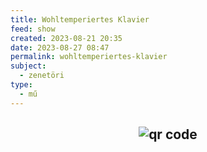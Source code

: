 ```yaml
---
title: Wohltemperiertes Klavier
feed: show
created: 2023-08-21 20:35
date: 2023-08-27 08:47
permalink: wohltemperiertes-klavier
subject:
  - zenetöri
type:
  - mű
---
```





## <p style="text-align: center;"><img src="https://chart.googleapis.com/chart?cht=qr&chl=https://notes.andrasdenes.com/wohltemperiertes-klavier&chs=180x180&choe=UTF-8&chld=L|2" alt="qr code"></p>

